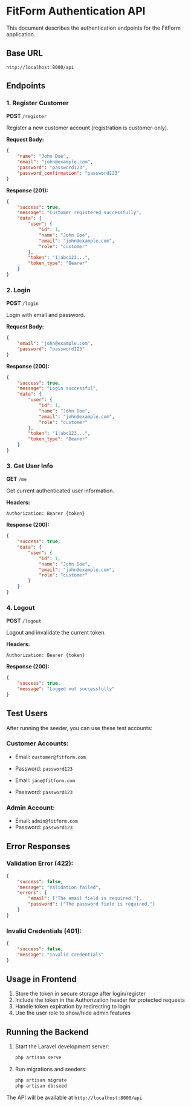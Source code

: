 # FitForm Authentication API

This document describes the authentication endpoints for the FitForm application.

## Base URL
```
http://localhost:8000/api
```

## Endpoints

### 1. Register Customer
**POST** `/register`

Register a new customer account (registration is customer-only).

**Request Body:**
```json
{
    "name": "John Doe",
    "email": "john@example.com",
    "password": "password123",
    "password_confirmation": "password123"
}
```

**Response (201):**
```json
{
    "success": true,
    "message": "Customer registered successfully",
    "data": {
        "user": {
            "id": 1,
            "name": "John Doe",
            "email": "john@example.com",
            "role": "customer"
        },
        "token": "1|abc123...",
        "token_type": "Bearer"
    }
}
```

### 2. Login
**POST** `/login`

Login with email and password.

**Request Body:**
```json
{
    "email": "john@example.com",
    "password": "password123"
}
```

**Response (200):**
```json
{
    "success": true,
    "message": "Login successful",
    "data": {
        "user": {
            "id": 1,
            "name": "John Doe",
            "email": "john@example.com",
            "role": "customer"
        },
        "token": "1|abc123...",
        "token_type": "Bearer"
    }
}
```

### 3. Get User Info
**GET** `/me`

Get current authenticated user information.

**Headers:**
```
Authorization: Bearer {token}
```

**Response (200):**
```json
{
    "success": true,
    "data": {
        "user": {
            "id": 1,
            "name": "John Doe",
            "email": "john@example.com",
            "role": "customer"
        }
    }
}
```

### 4. Logout
**POST** `/logout`

Logout and invalidate the current token.

**Headers:**
```
Authorization: Bearer {token}
```

**Response (200):**
```json
{
    "success": true,
    "message": "Logged out successfully"
}
```

## Test Users

After running the seeder, you can use these test accounts:

### Customer Accounts:
- Email: `customer@fitform.com`
- Password: `password123`

- Email: `jane@fitform.com`
- Password: `password123`

### Admin Account:
- Email: `admin@fitform.com`
- Password: `password123`

## Error Responses

### Validation Error (422):
```json
{
    "success": false,
    "message": "Validation failed",
    "errors": {
        "email": ["The email field is required."],
        "password": ["The password field is required."]
    }
}
```

### Invalid Credentials (401):
```json
{
    "success": false,
    "message": "Invalid credentials"
}
```

## Usage in Frontend

1. Store the token in secure storage after login/register
2. Include the token in the Authorization header for protected requests
3. Handle token expiration by redirecting to login
4. Use the user role to show/hide admin features

## Running the Backend

1. Start the Laravel development server:
   ```bash
   php artisan serve
   ```

2. Run migrations and seeders:
   ```bash
   php artisan migrate
   php artisan db:seed
   ```

The API will be available at `http://localhost:8000/api` 